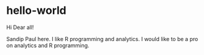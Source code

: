 # hello-world

Hi Dear all!

Sandip Paul here. I like R programming and analytics. 
I would like to be a pro on analytics and R programming.

